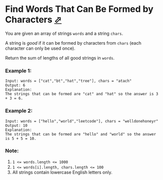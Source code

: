 # Find Words That Can Be Formed by Characters [⬀](https://leetcode.com/problems/find-words-that-can-be-formed-by-characters/)

You are given an array of strings `words` and a string `chars`.

A string is *good* if it can be formed by characters from `chars` (each character can only be used once).

Return the sum of lengths of all good strings in `words`.

### Example 1:
```
Input: words = ["cat","bt","hat","tree"], chars = "atach"
Output: 6
Explanation: 
The strings that can be formed are "cat" and "hat" so the answer is 3 + 3 = 6.
```

### Example 2:
```
Input: words = ["hello","world","leetcode"], chars = "welldonehoneyr"
Output: 10
Explanation: 
The strings that can be formed are "hello" and "world" so the answer is 5 + 5 = 10.
```

### Note:

1. `1 <= words.length <= 1000`
2. `1 <= words[i].length, chars.length <= 100`
3. All strings contain lowercase English letters only.
